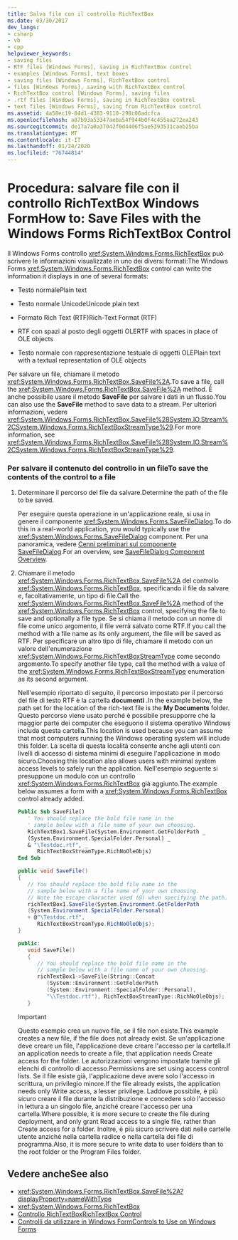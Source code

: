 ```yaml
---
title: Salva file con il controllo RichTextBox
ms.date: 03/30/2017
dev_langs:
- csharp
- vb
- cpp
helpviewer_keywords:
- saving files
- RTF files [Windows Forms], saving in RichTextBox control
- examples [Windows Forms], text boxes
- saving files [Windows Forms], RichTextBox control
- files [Windows Forms], saving with RichTextBox control
- RichTextBox control [Windows Forms], saving files
- .rtf files [Windows Forms], saving in RichTextBox control
- text files [Windows Forms], saving from RichTextBox control
ms.assetid: 4a58ec19-84d1-4383-9110-298c06adcfca
ms.openlocfilehash: a87b93a53347aeba54f944b0f4c455aa272ea243
ms.sourcegitcommit: de17a7a0a37042f0d4406f5ae5393531caeb25ba
ms.translationtype: MT
ms.contentlocale: it-IT
ms.lasthandoff: 01/24/2020
ms.locfileid: "76744814"
---
```

# <a name="how-to-save-files-with-the-windows-forms-richtextbox-control"></a><span data-ttu-id="ca6e2-102">Procedura: salvare file con il controllo RichTextBox Windows Form</span><span class="sxs-lookup"><span data-stu-id="ca6e2-102">How to: Save Files with the Windows Forms RichTextBox Control</span></span>

<span data-ttu-id="ca6e2-103">Il Windows Forms controllo <xref:System.Windows.Forms.RichTextBox> può scrivere le informazioni visualizzate in uno dei diversi formati:</span><span class="sxs-lookup"><span data-stu-id="ca6e2-103">The Windows Forms <xref:System.Windows.Forms.RichTextBox> control can write the information it displays in one of several formats:</span></span>

- <span data-ttu-id="ca6e2-104">Testo normale</span><span class="sxs-lookup"><span data-stu-id="ca6e2-104">Plain text</span></span>

- <span data-ttu-id="ca6e2-105">Testo normale Unicode</span><span class="sxs-lookup"><span data-stu-id="ca6e2-105">Unicode plain text</span></span>

- <span data-ttu-id="ca6e2-106">Formato Rich Text (RTF)</span><span class="sxs-lookup"><span data-stu-id="ca6e2-106">Rich-Text Format (RTF)</span></span>

- <span data-ttu-id="ca6e2-107">RTF con spazi al posto degli oggetti OLE</span><span class="sxs-lookup"><span data-stu-id="ca6e2-107">RTF with spaces in place of OLE objects</span></span>

- <span data-ttu-id="ca6e2-108">Testo normale con rappresentazione testuale di oggetti OLE</span><span class="sxs-lookup"><span data-stu-id="ca6e2-108">Plain text with a textual representation of OLE objects</span></span>

<span data-ttu-id="ca6e2-109">Per salvare un file, chiamare il metodo <xref:System.Windows.Forms.RichTextBox.SaveFile%2A>.</span><span class="sxs-lookup"><span data-stu-id="ca6e2-109">To save a file, call the <xref:System.Windows.Forms.RichTextBox.SaveFile%2A> method.</span></span> <span data-ttu-id="ca6e2-110">È anche possibile usare il metodo **SaveFile** per salvare i dati in un flusso.</span><span class="sxs-lookup"><span data-stu-id="ca6e2-110">You can also use the **SaveFile** method to save data to a stream.</span></span> <span data-ttu-id="ca6e2-111">Per ulteriori informazioni, vedere <xref:System.Windows.Forms.RichTextBox.SaveFile%28System.IO.Stream%2CSystem.Windows.Forms.RichTextBoxStreamType%29>.</span><span class="sxs-lookup"><span data-stu-id="ca6e2-111">For more information, see <xref:System.Windows.Forms.RichTextBox.SaveFile%28System.IO.Stream%2CSystem.Windows.Forms.RichTextBoxStreamType%29>.</span></span>

### <a name="to-save-the-contents-of-the-control-to-a-file"></a><span data-ttu-id="ca6e2-112">Per salvare il contenuto del controllo in un file</span><span class="sxs-lookup"><span data-stu-id="ca6e2-112">To save the contents of the control to a file</span></span>

1. <span data-ttu-id="ca6e2-113">Determinare il percorso del file da salvare.</span><span class="sxs-lookup"><span data-stu-id="ca6e2-113">Determine the path of the file to be saved.</span></span>

    <span data-ttu-id="ca6e2-114">Per eseguire questa operazione in un'applicazione reale, si usa in genere il componente <xref:System.Windows.Forms.SaveFileDialog>.</span><span class="sxs-lookup"><span data-stu-id="ca6e2-114">To do this in a real-world application, you would typically use the <xref:System.Windows.Forms.SaveFileDialog> component.</span></span> <span data-ttu-id="ca6e2-115">Per una panoramica, vedere [Cenni preliminari sul componente SaveFileDialog](savefiledialog-component-overview-windows-forms.md).</span><span class="sxs-lookup"><span data-stu-id="ca6e2-115">For an overview, see [SaveFileDialog Component Overview](savefiledialog-component-overview-windows-forms.md).</span></span>

2. <span data-ttu-id="ca6e2-116">Chiamare il metodo <xref:System.Windows.Forms.RichTextBox.SaveFile%2A> del controllo <xref:System.Windows.Forms.RichTextBox>, specificando il file da salvare e, facoltativamente, un tipo di file.</span><span class="sxs-lookup"><span data-stu-id="ca6e2-116">Call the <xref:System.Windows.Forms.RichTextBox.SaveFile%2A> method of the <xref:System.Windows.Forms.RichTextBox> control, specifying the file to save and optionally a file type.</span></span> <span data-ttu-id="ca6e2-117">Se si chiama il metodo con un nome di file come unico argomento, il file verrà salvato come RTF.</span><span class="sxs-lookup"><span data-stu-id="ca6e2-117">If you call the method with a file name as its only argument, the file will be saved as RTF.</span></span> <span data-ttu-id="ca6e2-118">Per specificare un altro tipo di file, chiamare il metodo con un valore dell'enumerazione <xref:System.Windows.Forms.RichTextBoxStreamType> come secondo argomento.</span><span class="sxs-lookup"><span data-stu-id="ca6e2-118">To specify another file type, call the method with a value of the <xref:System.Windows.Forms.RichTextBoxStreamType> enumeration as its second argument.</span></span>

    <span data-ttu-id="ca6e2-119">Nell'esempio riportato di seguito, il percorso impostato per il percorso del file di testo RTF è la cartella **documenti** .</span><span class="sxs-lookup"><span data-stu-id="ca6e2-119">In the example below, the path set for the location of the rich-text file is the **My Documents** folder.</span></span> <span data-ttu-id="ca6e2-120">Questo percorso viene usato perché è possibile presupporre che la maggior parte dei computer che eseguono il sistema operativo Windows includa questa cartella.</span><span class="sxs-lookup"><span data-stu-id="ca6e2-120">This location is used because you can assume that most computers running the Windows operating system will include this folder.</span></span> <span data-ttu-id="ca6e2-121">La scelta di questa località consente anche agli utenti con livelli di accesso di sistema minimi di eseguire l'applicazione in modo sicuro.</span><span class="sxs-lookup"><span data-stu-id="ca6e2-121">Choosing this location also allows users with minimal system access levels to safely run the application.</span></span> <span data-ttu-id="ca6e2-122">Nell'esempio seguente si presuppone un modulo con un controllo <xref:System.Windows.Forms.RichTextBox> già aggiunto.</span><span class="sxs-lookup"><span data-stu-id="ca6e2-122">The example below assumes a form with a <xref:System.Windows.Forms.RichTextBox> control already added.</span></span>

    ```vb
    Public Sub SaveFile()
       ' You should replace the bold file name in the
       ' sample below with a file name of your own choosing.
       RichTextBox1.SaveFile(System.Environment.GetFolderPath _
       (System.Environment.SpecialFolder.Personal) _
       & "\Testdoc.rtf", _
          RichTextBoxStreamType.RichNoOleObjs)
    End Sub
    ```

    ```csharp
    public void SaveFile()
    {
       // You should replace the bold file name in the
       // sample below with a file name of your own choosing.
       // Note the escape character used (@) when specifying the path.
       richTextBox1.SaveFile(System.Environment.GetFolderPath
       (System.Environment.SpecialFolder.Personal)
       + @"\Testdoc.rtf",
          RichTextBoxStreamType.RichNoOleObjs);
    }
    ```

    ```cpp
    public:
       void SaveFile()
       {
          // You should replace the bold file name in the
          // sample below with a file name of your own choosing.
          richTextBox1->SaveFile(String::Concat
             (System::Environment::GetFolderPath
             (System::Environment::SpecialFolder::Personal),
             "\\Testdoc.rtf"), RichTextBoxStreamType::RichNoOleObjs);
       }
    ```

    > [!IMPORTANT]
    > <span data-ttu-id="ca6e2-123">Questo esempio crea un nuovo file, se il file non esiste.</span><span class="sxs-lookup"><span data-stu-id="ca6e2-123">This example creates a new file, if the file does not already exist.</span></span> <span data-ttu-id="ca6e2-124">Se un'applicazione deve creare un file, l'applicazione deve creare l'accesso per la cartella.</span><span class="sxs-lookup"><span data-stu-id="ca6e2-124">If an application needs to create a file, that application needs Create access for the folder.</span></span> <span data-ttu-id="ca6e2-125">Le autorizzazioni vengono impostate tramite gli elenchi di controllo di accesso.</span><span class="sxs-lookup"><span data-stu-id="ca6e2-125">Permissions are set using access control lists.</span></span> <span data-ttu-id="ca6e2-126">Se il file esiste già, l'applicazione deve avere solo l'accesso in scrittura, un privilegio minore.</span><span class="sxs-lookup"><span data-stu-id="ca6e2-126">If the file already exists, the application needs only Write access, a lesser privilege.</span></span> <span data-ttu-id="ca6e2-127">Laddove possibile, è più sicuro creare il file durante la distribuzione e concedere solo l'accesso in lettura a un singolo file, anziché creare l'accesso per una cartella.</span><span class="sxs-lookup"><span data-stu-id="ca6e2-127">Where possible, it is more secure to create the file during deployment, and only grant Read access to a single file, rather than Create access for a folder.</span></span> <span data-ttu-id="ca6e2-128">Inoltre, è più sicuro scrivere dati nelle cartelle utente anziché nella cartella radice o nella cartella dei file di programma.</span><span class="sxs-lookup"><span data-stu-id="ca6e2-128">Also, it is more secure to write data to user folders than to the root folder or the Program Files folder.</span></span>

## <a name="see-also"></a><span data-ttu-id="ca6e2-129">Vedere anche</span><span class="sxs-lookup"><span data-stu-id="ca6e2-129">See also</span></span>

- <xref:System.Windows.Forms.RichTextBox.SaveFile%2A?displayProperty=nameWithType>
- <xref:System.Windows.Forms.RichTextBox>
- [<span data-ttu-id="ca6e2-130">Controllo RichTextBox</span><span class="sxs-lookup"><span data-stu-id="ca6e2-130">RichTextBox Control</span></span>](richtextbox-control-windows-forms.md)
- [<span data-ttu-id="ca6e2-131">Controlli da utilizzare in Windows Form</span><span class="sxs-lookup"><span data-stu-id="ca6e2-131">Controls to Use on Windows Forms</span></span>](controls-to-use-on-windows-forms.md)
